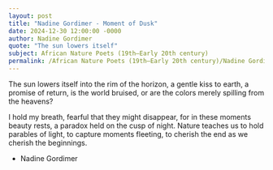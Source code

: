 ```yaml
---
layout: post
title: "Nadine Gordimer - Moment of Dusk"
date: 2024-12-30 12:00:00 -0000
author: Nadine Gordimer
quote: "The sun lowers itself"
subject: African Nature Poets (19th–Early 20th century)
permalink: /African Nature Poets (19th–Early 20th century)/Nadine Gordimer/Nadine Gordimer - Moment of Dusk
---
```


The sun lowers itself
into the rim of the horizon,
a gentle kiss to earth,
a promise of return,
is the world bruised,
or are the colors
merely spilling from the heavens?

I hold my breath,
fearful that they might disappear,
for in these moments
beauty rests,
a paradox held on the cusp of night.
Nature teaches us to hold parables of light,
to capture moments fleeting,
to cherish the end as we cherish the beginnings.

- Nadine Gordimer

